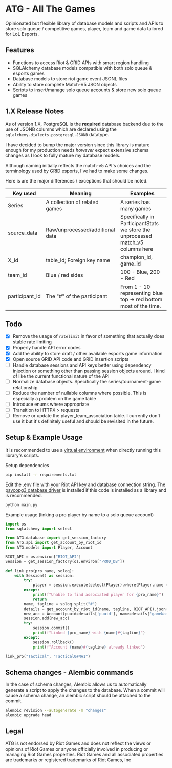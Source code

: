 # ATG - All The Games

Opinionated but flexible library of database models and scripts and APIs to store solo queue / competitive games, player, team and game data tailored for LoL Esports.

## Features
- Functions to access Riot & GRID APIs with smart region handling
- SQLAlchemy database models compatible with both solo queue & esports games
- Database models to store riot game event JSONL files
- Ability to store complete Match-V5 JSON objects
- Scripts to insert/manage solo queue accounts & store new solo queue games

## 1.X Release Notes
As of version 1.X, PostgreSQL is the **required** database backend due to the use of JSONB columns which are declared using the `sqlalchemy.dialects.postgresql.JSONB` datatype.

I have decided to bump the major version since this library is mature enough for my production needs *however* expect extensive schema changes as I look to fully mature my database models.

Although naming initially reflects the match-v5 API's choices and the terminology used by GRID esports, I've had to make some changes.

Here is are the major differences / exceptions that should be noted.

| Key used | Meaning | Examples |
| --- | --- | --- |
| Series  | A collection of related games | A series has many games |
| source_data | Raw/unprocessed/additional data | Specifically in ParticipantStats we store the unprocessed match_v5 columns here |
| X_id | table_id; Foreign key name | champion_id, game_id |
| team_id  | Blue / red sides  | 100 - Blue, 200 - Red |
| participant_id | The "#" of the participant | From 1 - 10 representing blue top -> red bottom most of the time. |


## Todo
- [x] Remove the usage of `ratelimit` in favor of something that actually does stable rate limiting
- [x] Properly handle API error codes
- [x] Add the ability to store draft / other available esports game information
- [x] Open source GRID API code and GRID insertion scripts
- [ ] Handle database sessions and API keys better using dependency injection or something other than passing session objects around. I kind of like the current functional nature of the API
- [ ] Normalize database objects. Specifically the series/tournament-game relationship
- [ ] Reduce the number of nullable columns where possible. This is especially a problem on the game table
- [ ] Introduce enums where appropriate
- [ ] Transition to HTTPX > requests
- [ ] Remove or update the player_team_association table. I currently don't use it but it's definitely useful and should be revisited in the future.

## Setup & Example Usage

It is recommended to use a [virtual environment](https://packaging.python.org/en/latest/guides/installing-using-pip-and-virtual-environments/) when directly running this library's scripts.

Setup dependencies
```bash
pip install -r requirements.txt
```

Edit the .env file with your Riot API key and database connection string. The [psycopg3 database driver](https://www.psycopg.org/psycopg3/docs/basic/install.html) is installed if this code is installed as a library and is recommended.

```bash
python main.py
```

Example usage (linking a pro player by name to a solo queue account)
```python
import os
from sqlalchemy import select

from ATG.database import get_session_factory
from ATG.api import get_account_by_riot_id
from ATG.models import Player, Account

RIOT_API = os.environ["RIOT_API"]
Session = get_session_factory(os.environ["PROD_DB"])

def link_pro(pro_name, soloq):
    with Session() as session:
        try:
            player = session.execute(select(Player).where(Player.name == pro_name)).scalar_one()
        except:
            print(f"Unable to find associated player for {pro_name}")
            return
        name, tagline = soloq.split("#")
        details = get_account_by_riot_id(name, tagline, RIOT_API).json()
        new_acc = Account(puuid=details['puuid'], name=details['gameName'], tagline=details['tagLine'], region='NA1', player_id=player.id)
        session.add(new_acc)
        try:
            session.commit()
            print(f"Linked {pro_name} with {name}#{tagline}")
        except:
            session.rollback()
            print(f"Account {name}#{tagline} already linked")

link_pro("Tactical", "Tactical0#NA1")
```

## Schema changes - Alembic commands

In the case of schema changes, Alembic allows us to automatically generate a script to apply the changes to the database. When a commit will cause a schema change, an alembic script should be attached to the commit.

```bash
alembic revision --autogenerate -m "changes"
alembic upgrade head
```

## Legal
ATG is not endorsed by Riot Games and does not reflect the views or opinions of Riot Games or anyone officially involved in producing or managing Riot Games properties. Riot Games and all associated properties are trademarks or registered trademarks of Riot Games, Inc
